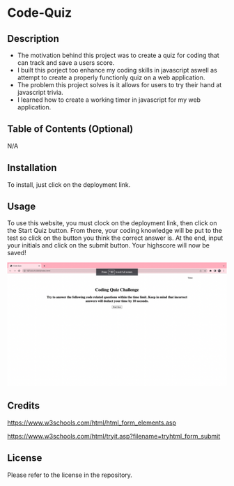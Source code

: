 # Code-Quiz

## Description

- The motivation behind this project was to create a quiz for coding that can track and save a users score.
- I built this porject too enhance my coding skills in javascript aswell as attempt to create a properly functionly quiz on a web application.
- The problem this project solves is it allows for users to try their hand at javascript trivia.
- I learned how to create a working timer in javascript for my web application.

## Table of Contents (Optional)

N/A

## Installation

To install, just click on the deployment link.

## Usage

To use this website, you must clock on the deployment link, then click on the Start Quiz button. From there, your coding knowledge will be put to the test so click on the button you think the correct answer is. At the end, input your initials and click on the submit button. Your highscore will now be saved!

![ScreenShot](https://github.com/Christina2208/Code-Quiz/blob/main/assets/images/code%20quiz%20ss.png)

## Credits

https://www.w3schools.com/html/html_form_elements.asp

https://www.w3schools.com/html/tryit.asp?filename=tryhtml_form_submit

## License

Please refer to the license in the repository.